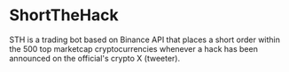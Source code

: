 # ShortTheHack

STH is a trading bot based on Binance API that places a short order within the 500 top marketcap cryptocurrencies whenever a hack has been announced on the official's crypto X (tweeter).
